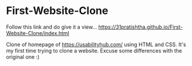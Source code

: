 # First-Website-Clone
Follow this link and do give it a view...
https://31pratishtha.github.io/First-Website-Clone/index.html


Clone of homepage of https://usabilityhub.com/ using HTML and CSS. 
It's my first time trying to clone a website. Excuse some differences with the original one :)

